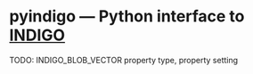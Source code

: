 # pyindigo — Python interface to [INDIGO](https://github.com/indigo-astronomy/indigo)

TODO: INDIGO_BLOB_VECTOR property type, property setting